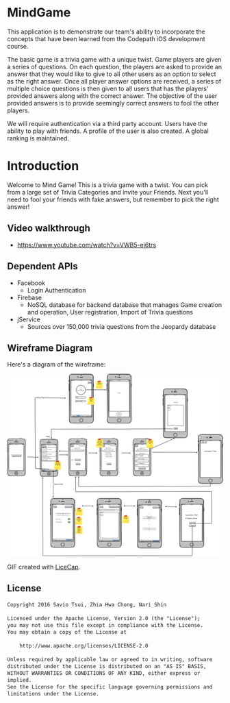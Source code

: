 # MindGame
This application is to demonstrate our team's ability to incorporate the concepts that have been learned from the Codepath iOS development course.

The basic game is a trivia game with a unique twist. Game players are given a series of questions. On each question, the players are asked to provide an answer that they would like to give to all other users as an option to select as the right answer. Once all player answer options are received, a series of multiple choice questions is then given to all users that has the players' provided answers along with the correct answer. The objective of the user provided answers is to provide seemingly correct answers to fool the other players.

We will require authentication via a third party account. Users have the ability to play with friends. A profile of the user is also created. A global ranking is maintained.

# Introduction
Welcome to Mind Game! This is a trivia game with a twist. You can pick from a large set of Trivia Categories and invite your Friends. Next you'll need to fool your friends with fake answers, but remember to pick the right answer!

## Video walkthrough
- https://www.youtube.com/watch?v=VWB5-ej6trs

## Dependent APIs
- Facebook 
    - Login Authentication
- Firebase
    - NoSQL database for backend database that manages Game creation and operation, User registration, Import of Trivia questions
- jService
    - Sources over 150,000 trivia questions from the Jeopardy database

## Wireframe Diagram

Here's a diagram of the wireframe:

<img src='https://raw.githubusercontent.com/teamnzs/ios-wireframe/master/teamnzs-wireframe.gif' title='Video Walkthrough' width='' alt='Wireframe Diagram' />

GIF created with [LiceCap](http://www.cockos.com/licecap/).

## License

    Copyright 2016 Savio Tsui, Zhia Hwa Chong, Nari Shin

    Licensed under the Apache License, Version 2.0 (the "License");
    you may not use this file except in compliance with the License.
    You may obtain a copy of the License at

        http://www.apache.org/licenses/LICENSE-2.0

    Unless required by applicable law or agreed to in writing, software
    distributed under the License is distributed on an "AS IS" BASIS,
    WITHOUT WARRANTIES OR CONDITIONS OF ANY KIND, either express or implied.
    See the License for the specific language governing permissions and
    limitations under the License.
